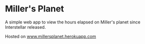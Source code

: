 # Miller's Planet

A simple web app to view the hours elapsed on Miller's planet since Interstellar released.

Hosted on www.millersplanet.herokuapp.com